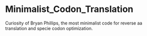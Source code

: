 # Minimalist_Codon_Translation
Curiosity of Bryan Phillips, the most minimalist code for reverse aa translation and specie codon optimization. 
